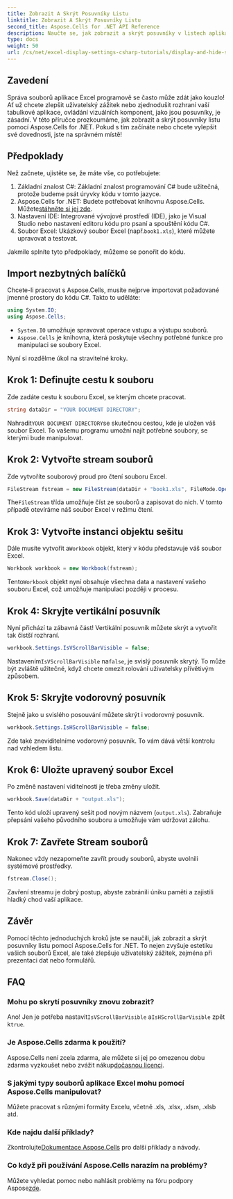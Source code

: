 ```yaml
---
title: Zobrazit A Skrýt Posuvníky Listu
linktitle: Zobrazit A Skrýt Posuvníky Listu
second_title: Aspose.Cells for .NET API Reference
description: Naučte se, jak zobrazit a skrýt posuvníky v listech aplikace Excel pomocí Aspose.Cells for .NET, pomocí tohoto podrobného a snadno srozumitelného kurzu.
type: docs
weight: 50
url: /cs/net/excel-display-settings-csharp-tutorials/display-and-hide-scroll-bars-of-worksheet/
---
```

## Zavedení

Správa souborů aplikace Excel programově se často může zdát jako kouzlo! Ať už chcete zlepšit uživatelský zážitek nebo zjednodušit rozhraní vaší tabulkové aplikace, ovládání vizuálních komponent, jako jsou posuvníky, je zásadní. V této příručce prozkoumáme, jak zobrazit a skrýt posuvníky listu pomocí Aspose.Cells for .NET. Pokud s tím začínáte nebo chcete vylepšit své dovednosti, jste na správném místě!

## Předpoklady

Než začnete, ujistěte se, že máte vše, co potřebujete:

1. Základní znalost C#: Základní znalost programování C# bude užitečná, protože budeme psát úryvky kódu v tomto jazyce.
2.  Aspose.Cells for .NET: Budete potřebovat knihovnu Aspose.Cells. Můžete[stáhněte si jej zde](https://releases.aspose.com/cells/net/).
3. Nastavení IDE: Integrované vývojové prostředí (IDE), jako je Visual Studio nebo nastavení editoru kódu pro psaní a spouštění kódu C#.
4.  Soubor Excel: Ukázkový soubor Excel (např.`book1.xls`), které můžete upravovat a testovat.

Jakmile splníte tyto předpoklady, můžeme se ponořit do kódu.

## Import nezbytných balíčků

Chcete-li pracovat s Aspose.Cells, musíte nejprve importovat požadované jmenné prostory do kódu C#. Takto to uděláte:

```csharp
using System.IO;
using Aspose.Cells;
```

- `System.IO` umožňuje spravovat operace vstupu a výstupu souborů.
- `Aspose.Cells` je knihovna, která poskytuje všechny potřebné funkce pro manipulaci se soubory Excel.

Nyní si rozdělme úkol na stravitelné kroky.

## Krok 1: Definujte cestu k souboru

Zde zadáte cestu k souboru Excel, se kterým chcete pracovat.


```csharp
string dataDir = "YOUR DOCUMENT DIRECTORY";
```
  
 Nahradit`YOUR DOCUMENT DIRECTORY`se skutečnou cestou, kde je uložen váš soubor Excel. To vašemu programu umožní najít potřebné soubory, se kterými bude manipulovat.

## Krok 2: Vytvořte stream souborů

Zde vytvoříte souborový proud pro čtení souboru Excel.


```csharp
FileStream fstream = new FileStream(dataDir + "book1.xls", FileMode.Open);
```
  
 The`FileStream` třída umožňuje číst ze souborů a zapisovat do nich. V tomto případě otevíráme náš soubor Excel v režimu čtení.

## Krok 3: Vytvořte instanci objektu sešitu

 Dále musíte vytvořit a`Workbook` objekt, který v kódu představuje váš soubor Excel.


```csharp
Workbook workbook = new Workbook(fstream);
```
  
 Tento`Workbook` objekt nyní obsahuje všechna data a nastavení vašeho souboru Excel, což umožňuje manipulaci později v procesu.

## Krok 4: Skryjte vertikální posuvník

Nyní přichází ta zábavná část! Vertikální posuvník můžete skrýt a vytvořit tak čistší rozhraní.


```csharp
workbook.Settings.IsVScrollBarVisible = false;
```
  
 Nastavením`IsVScrollBarVisible` na`false`, je svislý posuvník skrytý. To může být zvláště užitečné, když chcete omezit rolování uživatelsky přívětivým způsobem.

## Krok 5: Skryjte vodorovný posuvník

Stejně jako u svislého posouvání můžete skrýt i vodorovný posuvník.


```csharp
workbook.Settings.IsHScrollBarVisible = false;
```
  
Zde také zneviditelníme vodorovný posuvník. To vám dává větší kontrolu nad vzhledem listu.

## Krok 6: Uložte upravený soubor Excel

Po změně nastavení viditelnosti je třeba změny uložit. 


```csharp
workbook.Save(dataDir + "output.xls");
```
  
Tento kód uloží upravený sešit pod novým názvem (`output.xls`). Zabraňuje přepsání vašeho původního souboru a umožňuje vám udržovat zálohu.

## Krok 7: Zavřete Stream souborů

Nakonec vždy nezapomeňte zavřít proudy souborů, abyste uvolnili systémové prostředky.


```csharp
fstream.Close();
```
  
Zavření streamu je dobrý postup, abyste zabránili úniku paměti a zajistili hladký chod vaší aplikace.

## Závěr

Pomocí těchto jednoduchých kroků jste se naučili, jak zobrazit a skrýt posuvníky listu pomocí Aspose.Cells for .NET. To nejen zvyšuje estetiku vašich souborů Excel, ale také zlepšuje uživatelský zážitek, zejména při prezentaci dat nebo formulářů. 

## FAQ

### Mohu po skrytí posuvníky znovu zobrazit?  
 Ano! Jen je potřeba nastavit`IsVScrollBarVisible` a`IsHScrollBarVisible` zpět k`true`.

### Je Aspose.Cells zdarma k použití?  
Aspose.Cells není zcela zdarma, ale můžete si jej po omezenou dobu zdarma vyzkoušet nebo zvážit nákup[dočasnou licenci](https://purchase.aspose.com/temporary-license/).

### S jakými typy souborů aplikace Excel mohu pomocí Aspose.Cells manipulovat?  
Můžete pracovat s různými formáty Excelu, včetně .xls, .xlsx, .xlsm, .xlsb atd.

### Kde najdu další příklady?  
 Zkontrolujte[Dokumentace Aspose.Cells](https://reference.aspose.com/cells/net/) pro další příklady a návody.

### Co když při používání Aspose.Cells narazím na problémy?  
 Můžete vyhledat pomoc nebo nahlásit problémy na fóru podpory Aspose[zde](https://forum.aspose.com/c/cells/9).